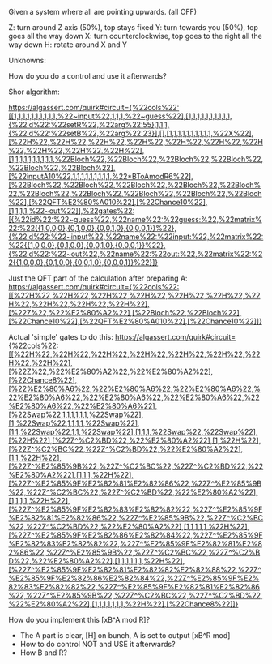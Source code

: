 Given a system where all are pointing upwards.
(all OFF)

Z: turn around Z axis (50%), top stays fixed
Y: turn towards you (50%), top goes all the way down
X: turn counterclockwise, top goes to the right all the way down
H: rotate around X and Y

Unknowns:

How do you do a control and use it afterwards?

Shor algorithm:

https://algassert.com/quirk#circuit={%22cols%22:[[1,1,1,1,1,1,1,1,1,1,%22~input%22,1,1,1,%22~guess%22],[1,1,1,1,1,1,1,1,1,1,{%22id%22:%22setR%22,%22arg%22:55},1,1,1,{%22id%22:%22setB%22,%22arg%22:23}],[],[1,1,1,1,1,1,1,1,1,1,%22X%22],[%22H%22,%22H%22,%22H%22,%22H%22,%22H%22,%22H%22,%22H%22,%22H%22,%22H%22,%22H%22],[1,1,1,1,1,1,1,1,1,1,%22Bloch%22,%22Bloch%22,%22Bloch%22,%22Bloch%22,%22Bloch%22,%22Bloch%22],[%22inputA10%22,1,1,1,1,1,1,1,1,1,%22*BToAmodR6%22],[%22Bloch%22,%22Bloch%22,%22Bloch%22,%22Bloch%22,%22Bloch%22,%22Bloch%22,%22Bloch%22,%22Bloch%22,%22Bloch%22,%22Bloch%22],[%22QFT%E2%80%A010%22],[%22Chance10%22],[1,1,1,1,%22~out%22]],%22gates%22:[{%22id%22:%22~guess%22,%22name%22:%22guess:%22,%22matrix%22:%22{{1,0,0,0},{0,1,0,0},{0,0,1,0},{0,0,0,1}}%22},{%22id%22:%22~input%22,%22name%22:%22input:%22,%22matrix%22:%22{{1,0,0,0},{0,1,0,0},{0,0,1,0},{0,0,0,1}}%22},{%22id%22:%22~out%22,%22name%22:%22out:%22,%22matrix%22:%22{{1,0,0,0},{0,1,0,0},{0,0,1,0},{0,0,0,1}}%22}]}

Just the QFT part of the calculation after preparing A:
https://algassert.com/quirk#circuit={%22cols%22:[[%22H%22,%22H%22,%22H%22,%22H%22,%22H%22,%22H%22,%22H%22,%22H%22,%22H%22,%22H%22],[%22Z%22,%22%E2%80%A2%22],[%22Bloch%22,%22Bloch%22],[%22Chance10%22],[%22QFT%E2%80%A010%22],[%22Chance10%22]]}

Actual 'simple' gates to do this:
https://algassert.com/quirk#circuit={%22cols%22:[[%22H%22,%22H%22,%22H%22,%22H%22,%22H%22,%22H%22,%22H%22,%22H%22],[%22Z%22,%22%E2%80%A2%22,%22%E2%80%A2%22],[%22Chance8%22],[%22%E2%80%A6%22,%22%E2%80%A6%22,%22%E2%80%A6%22,%22%E2%80%A6%22,%22%E2%80%A6%22,%22%E2%80%A6%22,%22%E2%80%A6%22,%22%E2%80%A6%22],[%22Swap%22,1,1,1,1,1,1,%22Swap%22],[1,%22Swap%22,1,1,1,1,%22Swap%22],[1,1,%22Swap%22,1,1,%22Swap%22],[1,1,1,%22Swap%22,%22Swap%22],[%22H%22],[%22Z^%C2%BD%22,%22%E2%80%A2%22],[1,%22H%22],[%22Z^%C2%BC%22,%22Z^%C2%BD%22,%22%E2%80%A2%22],[1,1,%22H%22],[%22Z^%E2%85%9B%22,%22Z^%C2%BC%22,%22Z^%C2%BD%22,%22%E2%80%A2%22],[1,1,1,%22H%22],[%22Z^%E2%85%9F%E2%82%81%E2%82%86%22,%22Z^%E2%85%9B%22,%22Z^%C2%BC%22,%22Z^%C2%BD%22,%22%E2%80%A2%22],[1,1,1,1,%22H%22],[%22Z^%E2%85%9F%E2%82%83%E2%82%82%22,%22Z^%E2%85%9F%E2%82%81%E2%82%86%22,%22Z^%E2%85%9B%22,%22Z^%C2%BC%22,%22Z^%C2%BD%22,%22%E2%80%A2%22],[1,1,1,1,1,%22H%22],[%22Z^%E2%85%9F%E2%82%86%E2%82%84%22,%22Z^%E2%85%9F%E2%82%83%E2%82%82%22,%22Z^%E2%85%9F%E2%82%81%E2%82%86%22,%22Z^%E2%85%9B%22,%22Z^%C2%BC%22,%22Z^%C2%BD%22,%22%E2%80%A2%22],[1,1,1,1,1,1,%22H%22],[%22Z^%E2%85%9F%E2%82%81%E2%82%82%E2%82%88%22,%22Z^%E2%85%9F%E2%82%86%E2%82%84%22,%22Z^%E2%85%9F%E2%82%83%E2%82%82%22,%22Z^%E2%85%9F%E2%82%81%E2%82%86%22,%22Z^%E2%85%9B%22,%22Z^%C2%BC%22,%22Z^%C2%BD%22,%22%E2%80%A2%22],[1,1,1,1,1,1,1,%22H%22],[%22Chance8%22]]}

How do you implement this [xB^A mod R]? 
- The A part is clear, [H] on bunch, A is set to output [xB^R mod]
- How to do control NOT and USE it afterwards?
- How B and R?

